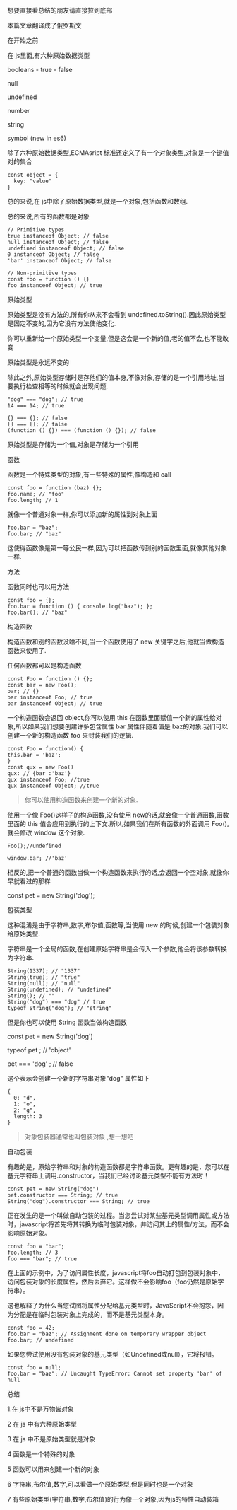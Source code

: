 想要直接看总结的朋友请直接拉到底部



本篇文章翻译成了俄罗斯文



在开始之前



在 js里面,有六种原始数据类型

booleans - true - false

null

undefined

number 

string

symbol (new in es6)

 除了六种原始数据类型,ECMAsript 标准还定义了有一个对象类型,对象是一个键值对的集合

```
const object = {
  key: "value"
}
```



总的来说,在 js中除了原始数据类型,就是一个对象,包括函数和数组.

总的来说,所有的函数都是对象



```
// Primitive types
true instanceof Object; // false
null instanceof Object; // false
undefined instanceof Object; // false
0 instanceof Object; // false
'bar' instanceof Object; // false

// Non-primitive types
const foo = function () {}
foo instanceof Object; // true
```



原始类型

原始类型是没有方法的,所有你从来不会看到 undefined.toString().因此原始类型是固定不变的,因为它没有方法使他变化.

你可以重新给一个原始类型一个变量,但是这会是一个新的值,老的值不会,也不能改变



原始类型是永远不变的



除此之外,原始类型存储时是存他们的值本身,不像对象,存储的是一个引用地址,当要执行检查相等的时候就会出现问题.

```
"dog" === "dog"; // true
14 === 14; // true

{} === {}; // false
[] === []; // false
(function () {}) === (function () {}); // false
```

原始类型是存储为一个值,对象是存储为一个引用



函数



函数是一个特殊类型的对象,有一些特殊的属性,像构造和 call

```
const foo = function (baz) {};
foo.name; // "foo"
foo.length; // 1
```

就像一个普通对象一样,你可以添加新的属性到对象上面

```
foo.bar = "baz";
foo.bar; // "baz"
```

这使得函数像是第一等公民一样,因为可以把函数传到别的函数里面,就像其他对象一样.



方法

函数同时也可以用方法

```
const foo = {};
foo.bar = function () { console.log("baz"); };
foo.bar(); // "baz"
```

构造函数

构造函数和别的函数没啥不同,当一个函数使用了 new 关键字之后,他就当做构造函数来使用了.

任何函数都可以是构造函数



```
const Foo = function () {};
const bar = new Foo();
bar; // {}
bar instanceof Foo; // true
bar instanceof Object; // true
```

一个构造函数会返回 object,你可以使用 this 在函数里面赋值一个新的属性给对象,所以如果我们想要创建许多包含属性 bar 属性伴随着值是 baz的对象.我们可以创建一个新的构造函数 foo 来封装我们的逻辑.

```
const Foo = function() {
this.bar = 'baz';
}
const qux = new Foo()
qux: // {bar :'baz'} 
qux instanceof Foo; //true
qux instanceof Object; //true

```

> 你可以使用构造函数来创建一个新的对象.

使用一个像 Foo()这样子的构造函数,没有使用 new的话,就会像一个普通函数,函数里面的 this 值会应用到执行的上下文.所以,如果我们在所有函数的外面调用 Foo(),就会修改 window 这个对象.

```
Foo();//undefined

window.bar; //'baz'
```

相反的,把一个普通的函数当做一个构造函数来执行的话,会返回一个空对象,就像你早就看过的那样

const pet = new String('dog');

包装类型

这种混淆是由于字符串,数字,布尔值,函数等,当使用 new 的时候,创建一个包装对象给原始类型.

字符串是一个全局的函数,在创建原始字符串是会传入一个参数,他会将该参数转换为字符串.

```
String(1337); // "1337"
String(true); // "true"
String(null); // "null"
String(undefined); // "undefined"
String(); // ""
String("dog") === "dog" // true
typeof String("dog"); // "string"
```



但是你也可以使用 String 函数当做构造函数



const pet  = new String('dog')

typeof pet ; // 'object'

pet === 'dog' ; // false

这个表示会创建一个新的字符串对象"dog" 属性如下



```
{
  0: "d",
  1: "o",
  2: "g",
  length: 3
}
```

> 对象包装器通常也叫包装对象 ,想一想吧



自动包装



有趣的是，原始字符串和对象的构造函数都是字符串函数。更有趣的是，您可以在基元字符串上调用.constructor，当我们已经讨论基元类型不能有方法时！

```
const pet = new String("dog")
pet.constructor === String; // true
String("dog").constructor === String; // true
```

正在发生的是一个叫做自动包装的过程。当您尝试对某些基元类型调用属性或方法时，javascript将首先将其转换为临时包装对象，并访问其上的属性/方法，而不会影响原始对象。

```
const foo = "bar";
foo.length; // 3
foo === "bar"; // true
```



在上面的示例中，为了访问属性长度，javascript将foo自动打包到包装对象中，访问包装对象的长度属性，然后丢弃它。这样做不会影响foo（foo仍然是原始字符串）。



这也解释了为什么当您试图将属性分配给基元类型时，JavaScript不会抱怨，因为分配是在临时包装对象上完成的，而不是基元类型本身。

```
const foo = 42;
foo.bar = "baz"; // Assignment done on temporary wrapper object
foo.bar; // undefined
```

如果您尝试使用没有包装对象的基元类型（如Undefined或null），它将报错。

```
const foo = null;
foo.bar = "baz"; // Uncaught TypeError: Cannot set property 'bar' of null
```

总结

1.在 js中不是万物皆对象

2 在 js 中有六种原始类型

3 在 js 中不是原始类型就是对象

4 函数是一个特殊的对象

5 函数可以用来创建一个新的对象

6 字符串,布尔值,数字,可以看做一个原始类型,但是同时也是一个对象

7 有些原始类型(字符串,数字,布尔值)的行为像一个对象,因为js的特性自动装箱



